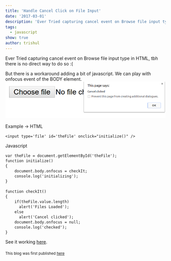 ```yaml
---
title: 'Handle Cancel Click on File Input'
date: '2017-03-01'
description: 'Ever Tried capturing cancel event on Browse file input type in HTML, tbh there is no direct way to do so'
tags:
  - javascript
show: true
author: trishul
---
```




Ever Tried capturing cancel event on Browse file input type in HTML, tbh there is no direct way to do so :(

But there is a workaround adding a bit of javascript. We can play with onfocus event of the BODY element.
![File input](./img1.png "Handle Cancel Click on File Input")

Example ->
HTML

```
<input type='file' id='theFile' onclick="initialize()" />
```

Javascript
```
var theFile = document.getElementById('theFile');
function initialize()
{
    document.body.onfocus = checkIt;
    console.log('initializing');
}
    
function checkIt()
{
    if(theFile.value.length) 
      alert('Files Loaded');
    else 
      alert('Cancel clicked');
    document.body.onfocus = null;
    console.log('checked');
}		
```

See it working [here](https://tsl143.github.io/jsDemos/handleFileEvent/).

<sub>This blog was first published [here](http://trishulgoel.com/handle-cancel-click-on-file-input)</sub>
